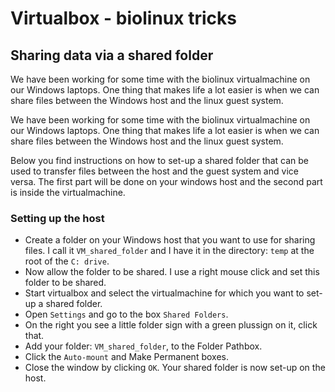 # Virtualbox - biolinux tricks

## Sharing data via a shared folder
We have been working for some time with the biolinux virtualmachine on our Windows laptops. 
One thing that makes life a lot easier is when we can share files between the Windows host and the linux guest system.

We have been working for some time with the biolinux virtualmachine on our Windows laptops. One thing that makes life a lot easier is when we can share files between the Windows host and the linux guest system.

Below you find instructions on how to set-up a shared folder that can be used to transfer files between the host and the guest system and vice versa. The first part will be done on your windows host and the second part is inside the virtualmachine.

### Setting up the host
* Create a folder on your Windows host that you want to use for sharing files. I call it `VM_shared_folder` and I have it in the directory: `temp` at the root of the `C: drive`.
* Now allow the folder to be shared. I use a right mouse click and set this folder to be shared.
* Start virtualbox and select the virtualmachine for which you want to set-up a shared folder.
* Open `Settings` and go to the box `Shared Folders`.
* On the right you see a little folder sign with a green plussign on it, click that.
* Add your folder: `VM_shared_folder`, to the Folder Pathbox.
* Click the `Auto-mount` and Make Permanent boxes.
* Close the window by clicking `OK`. Your shared folder is now set-up on the host.
